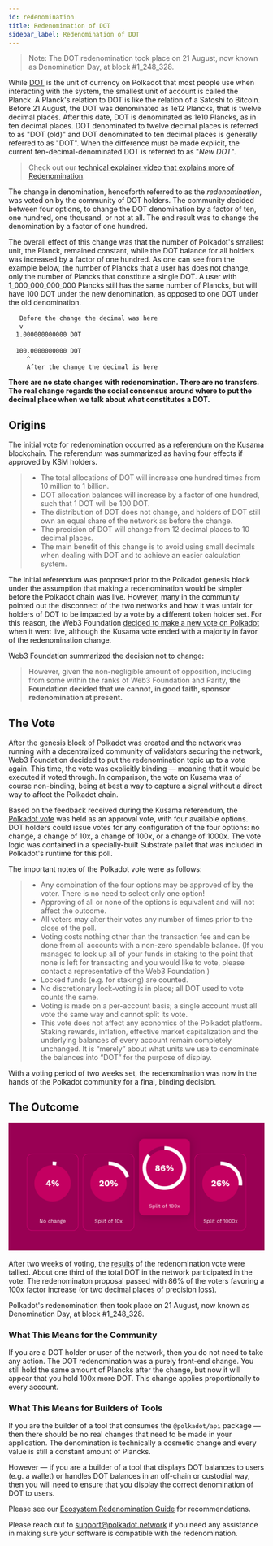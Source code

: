 ```yaml
---
id: redenomination
title: Redenomination of DOT
sidebar_label: Redenomination of DOT
---
```


> Note: The DOT redenomination took place on 21 August, now known as Denomination Day, at block
> #1_248_328.

While [DOT](learn-dot.md) is the unit of currency on Polkadot that most people use when interacting
with the system, the smallest unit of account is called the Planck. A Planck's relation to DOT is
like the relation of a Satoshi to Bitcoin. Before 21 August, the DOT was denominated as 1e12
Plancks, that is twelve decimal places. After this date, DOT is denominated as 1e10 Plancks, as in
ten decimal places. DOT denominated to twelve decimal places is referred to as "DOT (old)" and DOT
denominated to ten decimal places is generally referred to as "DOT". When the difference must be
made explicit, the current ten-decimal-denominated DOT is referred to as "_New DOT_".

> Check out our
> [technical explainer video that explains more of Redenomination](https://www.youtube.com/watch?v=xXIcnBV4uUE&list=PLOyWqupZ-WGuAuS00rK-pebTMAOxW41W8&index=22&ab_channel=Polkadot).

The change in denomination, henceforth referred to as the _redenomination_, was voted on by the
community of DOT holders. The community decided between four options, to change the DOT denomination
by a factor of ten, one hundred, one thousand, or not at all. The end result was to change the
denomination by a factor of one hundred.

The overall effect of this change was that the number of Polkadot's smallest unit, the Planck,
remained constant, while the DOT balance for all holders was increased by a factor of one hundred.
As one can see from the example below, the number of Plancks that a user has does not change, only
the number of Plancks that constitute a single DOT. A user with 1_000_000_000_000 Plancks still has
the same number of Plancks, but will have 100 DOT under the new denomination, as opposed to one DOT
under the old denomination.

```
   Before the change the decimal was here
   v
  1.000000000000 DOT

  100.0000000000 DOT
     ^
     After the change the decimal is here
```

**There are no state changes with redenomination. There are no transfers. The real change regards
the social consensus around where to put the decimal place when we talk about what constitutes a
DOT.**

## Origins

The initial vote for redenomination occurred as a [referendum][referendum 52] on the Kusama
blockchain. The referendum was summarized as having four effects if approved by KSM holders.

> - The total allocations of DOT will increase one hundred times from 10 million to 1 billion.
> - DOT allocation balances will increase by a factor of one hundred, such that 1 DOT will be 100
>   DOT.
> - The distribution of DOT does not change, and holders of DOT still own an equal share of the
>   network as before the change.
> - The precision of DOT will change from 12 decimal places to 10 decimal places.
> - The main benefit of this change is to avoid using small decimals when dealing with DOT and to
>   achieve an easier calculation system.

The initial referendum was proposed prior to the Polkadot genesis block under the assumption that
making a redenomination would be simpler before the Polkadot chain was live. However, many in the
community pointed out the disconnect of the two networks and how it was unfair for holders of DOT to
be impacted by a vote by a different token holder set. For this reason, the Web3 Foundation [decided
to make a new vote on Polkadot][blog 1] when it went live, although the Kusama vote ended with a
majority in favor of the redenomination change.

Web3 Foundation summarized the decision not to change:

> However, given the non-negligible amount of opposition, including from some within the ranks of
> Web3 Foundation and Parity, **the Foundation decided that we cannot, in good faith, sponsor
> redenomination at present.**

## The Vote

After the genesis block of Polkadot was created and the network was running with a decentralized
community of validators securing the network, Web3 Foundation decided to put the redenomination
topic up to a vote again. This time, the vote was explicitly binding &mdash; meaning that it would
be executed if voted through. In comparison, the vote on Kusama was of course non-binding, being at
best a way to capture a signal without a direct way to affect the Polkadot chain.

Based on the feedback received during the Kusama referendum, the [Polkadot vote][blog 2] was held as
an approval vote, with four available options. DOT holders could issue votes for any configuration
of the four options: no change, a change of 10x, a change of 100x, or a change of 1000x. The vote
logic was contained in a specially-built Substrate pallet that was included in Polkadot's runtime
for this poll.

The important notes of the Polkadot vote were as follows:

> - Any combination of the four options may be approved of by the voter. There is no need to select
>   only one option!
> - Approving of all or none of the options is equivalent and will not affect the outcome.
> - All voters may alter their votes any number of times prior to the close of the poll.
> - Voting costs nothing other than the transaction fee and can be done from all accounts with a
>   non-zero spendable balance. (If you managed to lock up all of your funds in staking to the point
>   that none is left for transacting and you would like to vote, please contact a representative of
>   the Web3 Foundation.)
> - Locked funds (e.g. for staking) are counted.
> - No discretionary lock-voting is in place; all DOT used to vote counts the same.
> - Voting is made on a per-account basis; a single account must all vote the same way and cannot
>   split its vote.
> - This vote does not affect any economics of the Polkadot platform. Staking rewards, inflation,
>   effective market capitalization and the underlying balances of every account remain completely
>   unchanged. It is “merely” about what units we use to denominate the balances into “DOT” for the
>   purpose of display.

With a voting period of two weeks set, the redenomination was now in the hands of the Polkadot
community for a final, binding decision.

## The Outcome

![redenomination](assets/redenomination.png)

After two weeks of voting, the [results][blog 3] of the redenomination vote were tallied. About one
third of the total DOT in the network participated in the vote. The redenominaton proposal passed
with 86% of the voters favoring a 100x factor increase (or two decimal places of precision loss).

Polkadot's redenomination then took place on 21 August, now known as Denomination Day, at block
#1_248_328.

### What This Means for the Community

If you are a DOT holder or user of the network, then you do not need to take any action. The DOT
redenomination was a purely front-end change. You still hold the same amount of Plancks after the
change, but now it will appear that you hold 100x more DOT. This change applies proportionally to
every account.

### What This Means for Builders of Tools

If you are the builder of a tool that consumes the `@polkadot/api` package &mdash; then there should
be no real changes that need to be made in your application. The denomination is technically a
cosmetic change and every value is still a constant amount of Plancks.

However &mdash; if you are a builder of a tool that displays DOT balances to users (e.g. a wallet)
or handles DOT balances in an off-chain or custodial way, then you will need to ensure that you
display the correct denomination of DOT to users.

Please see our [Ecosystem Redenomination Guide][ecosystem guide] for recommendations.

Please reach out to [support@polkadot.network](mailto:support@polkadot.network) if you need any
assistance in making sure your software is compatible with the redenomination.

[referendum 52]: https://kusama.polkassembly.io/referendum/52
[blog 1]: https://polkadot.network/results-of-dot-redenomination-referendum/
[blog 2]: https://polkadot.network/the-first-polkadot-vote/
[blog 3]: https://polkadot.network/the-results-are-in/
[ecosystem guide]:
  https://docs.google.com/document/d/1yAzoDh99PgR_7dYAKTWLMVu2Fy5Ga-J6t9lof4f4JUw/edit#
